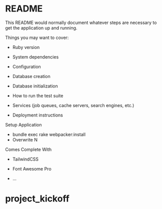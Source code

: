# README

This README would normally document whatever steps are necessary to get the
application up and running.

Things you may want to cover:

* Ruby version

* System dependencies

* Configuration

* Database creation

* Database initialization

* How to run the test suite

* Services (job queues, cache servers, search engines, etc.)

* Deployment instructions

Setup Application

* bundle exec rake webpacker:install
* Overwrite N

Comes Complete With

* TailwindCSS
* Font Awesome Pro

* ...
# project_kickoff
